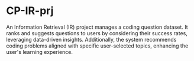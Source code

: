 # CP-IR-prj
An Information Retrieval (IR) project manages a coding question dataset. It ranks and suggests questions to users by considering their success rates, leveraging data-driven insights. Additionally, the system recommends coding problems aligned with specific user-selected topics, enhancing the user's learning experience.
